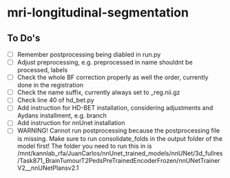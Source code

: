 # mri-longitudinal-segmentation

## To Do's
- [ ] Remember postprocessing being diabled in run.py
- [ ] Adjust preprocessing, e.g. preprocessed in name shouldnt be processed, labels
- [ ] Check the whole BF correction properly as well the order, currently done in the registration
- [ ] Check the name suffix, currently always set to _reg.nii.gz
- [ ] Check line 40 of hd_bet.py
- [ ] Add instruction for HD-BET installation, considering adjustments and Aydans installment, e.g. branch
- [ ] Add instruction for nnUnet installation
- [ ] WARNING! Cannot run postprocessing because the postprocessing file is missing. Make sure to run consolidate_folds in the output folder of the model first! The folder you need to run this in is /mnt/kannlab_rfa/JuanCarlos/nnUnet_trained_models/nnUNet/3d_fullres/Task871_BrainTumourT2PedsPreTrainedEncoderFrozen/nnUNetTrainerV2__nnUNetPlansv2.1